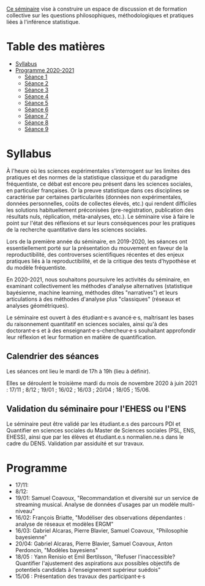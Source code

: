 [Ce séminaire](http://www.sciences.sociales.ens.fr/Administrer-la-preuve-statistique.html) vise à construire un espace de discussion et de formation collective sur les questions philosophiques, méthodologiques et pratiques liées à l'inférence statistique.

# Table des matières

<!-- vim-markdown-toc GFM -->

* [Syllabus](#syllabus)
* [Programme 2020-2021](#programme)
  * [Séance 1](#)
  * [Séance 2](#)
  * [Séance 3](#)
  * [Séance 4](#)
  * [Séance 5](#)
  * [Séance 6](#)
  * [Séance 7](#)
  * [Séance 8](#18/05-:-Présentation-des-travaux-des-participant·e·s)
  * [Séance 9](#15/06-:-Présentation-des-travaux-des-participant·e·s)

<!-- vim-markdown-toc -->

# Syllabus

À l'heure où les sciences expérimentales s'interrogent sur les limites des pratiques et des normes de la statistique classique et du paradigme fréquentiste, ce débat est encore peu présent dans les sciences sociales, en particulier françaises. Or la preuve statistique dans ces disciplines se caractérise par certaines particularités (données non expérimentales, données personnelles, coûts de collectes élevés, etc.) qui rendent difficiles les solutions habituellement préconisées (pre-registration, publication des résultats nuls, réplication, méta-analyses, etc.). Le séminaire vise à faire le point sur l'état des réflexions et sur leurs conséquences pour les pratiques de la recherche quantitative dans les sciences sociales.

Lors de la première année du séminaire, en 2019-2020, les séances ont essentiellement porté sur la présentation du mouvement en faveur de la reproductibilité, des controverses scientifiques récentes et des enjeux pratiques liés à la reproductibilité, et de la critique des tests d'hypothèse et du modèle fréquentiste. 

En 2020-2021, nous souhaitons poursuivre les activités du séminaire, en examinant collectivement les méthodes d'analyse alternatives (statistique bayésienne, machine learning, méthodes dites "narratives") et leurs articulations à des méthodes d'analyse plus "classiques" (réseaux et analyses géométriques). 

Le séminaire est ouvert à des étudiant·e·s avancé·e·s, maîtrisant les bases du raisonnement quantitatif en sciences sociales, ainsi qu'à des doctorant·e·s et à des enseignant·e·s-chercheur·e·s souhaitant approfondir leur réflexion et leur formation en matière de quantification.

## Calendrier des séances

Les séances ont lieu le mardi de 17h à 19h (lieu à définir).

Elles se déroulent le troisième mardi du mois de novembre 2020 à juin 2021 : 17/11 ; 8/12 ; 19/01 ; 16/02 ; 16/03 ; 20/04 ; 18/05 ; 15/06.

## Validation du séminaire pour l'EHESS ou l'ENS
Le séminaire peut être validé par les étudiant.e.s des parcours PDI et Quantifier en sciences sociales du Master de Sciences sociales (PSL, ENS, EHESS), ainsi que par les élèves et étudiant.e.s normalien.ne.s dans le cadre du DENS. Validation par assiduité et sur travaux.

# Programme

+ 17/11: 
+ 8/12: 
+ 19/01: Samuel Coavoux, "Recommandation et diversité sur un service de streaming musical. Analyse de données d'usages par un modèle multi-niveau"
+ 16/02: François Briatte, "Modéliser des observations dépendantes : analyse de réseaux et modèles ERGM"
+ 16/03: Gabriel Alcaras, Pierre Blavier, Samuel Coavoux, "Philosophie bayesienne"
+ 20/04: Gabriel Alcaras, Pierre Blavier, Samuel Coavoux, Anton Perdoncin, "Modèles bayesiens"
+ 18/05 : Yann Renisio et  Emil Bertilsson, "Refuser l'inaccessible? Quantifier l'ajustement des aspirations aux possibles objectifs de potentiels candidats à l'enseignement supérieur suédois"
+ 15/06 : Présentation des travaux des participant·e·s
